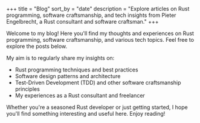 +++
title = "Blog"
sort_by = "date"
description = "Explore articles on Rust programming, software craftsmanship, and tech insights from Pieter Engelbrecht, a Rust consultant and software craftsman."
+++

Welcome to my blog! Here you'll find my thoughts and experiences on Rust programming, software craftsmanship, and various tech topics. Feel free to explore the posts below.

My aim is to regularly share my insights on:

- Rust programming techniques and best practices
- Software design patterns and architecture
- Test-Driven Development (TDD) and other software craftsmanship principles
- My experiences as a Rust consultant and freelancer

Whether you're a seasoned Rust developer or just getting started, I hope you'll find something interesting and useful here. Enjoy reading!

